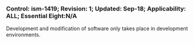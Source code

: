 ### Control: ism-1419; Revision: 1; Updated: Sep-18; Applicability: ALL; Essential Eight:N/A
<p>Development and modification of software only takes place in development environments.</p>